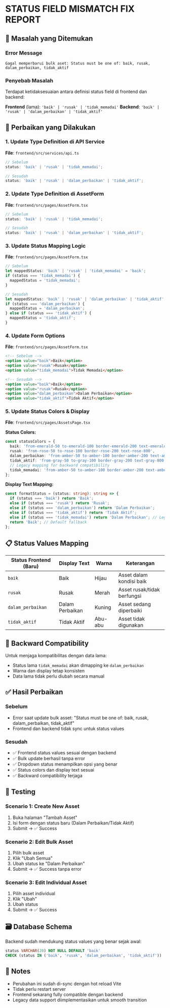 # STATUS FIELD MISMATCH FIX REPORT

## 🚨 Masalah yang Ditemukan

### **Error Message**
```
Gagal memperbarui bulk aset: Status must be one of: baik, rusak, dalam_perbaikan, tidak_aktif
```

### **Penyebab Masalah**
Terdapat ketidaksesuaian antara definisi status field di frontend dan backend:

**Frontend** (lama): `'baik' | 'rusak' | 'tidak_memadai'`
**Backend**: `'baik' | 'rusak' | 'dalam_perbaikan' | 'tidak_aktif'`

## 🔧 Perbaikan yang Dilakukan

### **1. Update Type Definition di API Service**
**File**: `frontend/src/services/api.ts`
```typescript
// Sebelum
status: 'baik' | 'rusak' | 'tidak_memadai';

// Sesudah  
status: 'baik' | 'rusak' | 'dalam_perbaikan' | 'tidak_aktif';
```

### **2. Update Type Definition di AssetForm**
**File**: `frontend/src/pages/AssetForm.tsx`
```typescript
// Sebelum
status: 'baik' | 'rusak' | 'tidak_memadai';

// Sesudah
status: 'baik' | 'rusak' | 'dalam_perbaikan' | 'tidak_aktif';
```

### **3. Update Status Mapping Logic**
**File**: `frontend/src/pages/AssetForm.tsx`
```typescript
// Sebelum
let mappedStatus: 'baik' | 'rusak' | 'tidak_memadai' = 'baik';
if (status === 'tidak_memadai') {
  mappedStatus = 'tidak_memadai';
}

// Sesudah
let mappedStatus: 'baik' | 'rusak' | 'dalam_perbaikan' | 'tidak_aktif' = 'baik';
if (status === 'dalam_perbaikan') {
  mappedStatus = 'dalam_perbaikan';
} else if (status === 'tidak_aktif') {
  mappedStatus = 'tidak_aktif';
}
```

### **4. Update Form Options**
**File**: `frontend/src/pages/AssetForm.tsx`
```html
<!-- Sebelum -->
<option value="baik">Baik</option>
<option value="rusak">Rusak</option>
<option value="tidak_memadai">Tidak Memadai</option>

<!-- Sesudah -->
<option value="baik">Baik</option>
<option value="rusak">Rusak</option>
<option value="dalam_perbaikan">Dalam Perbaikan</option>
<option value="tidak_aktif">Tidak Aktif</option>
```

### **5. Update Status Colors & Display**
**File**: `frontend/src/pages/AssetsPage.tsx`

**Status Colors:**
```typescript
const statusColors = {
  baik: 'from-emerald-50 to-emerald-100 border-emerald-200 text-emerald-800',
  rusak: 'from-rose-50 to-rose-100 border-rose-200 text-rose-800',
  dalam_perbaikan: 'from-amber-50 to-amber-100 border-amber-200 text-amber-800',
  tidak_aktif: 'from-gray-50 to-gray-100 border-gray-200 text-gray-800',
  // Legacy mapping for backward compatibility
  tidak_memadai: 'from-amber-50 to-amber-100 border-amber-200 text-amber-800',
};
```

**Display Text Mapping:**
```typescript
const formatStatus = (status: string): string => {
  if (status === 'baik') return 'Baik';
  else if (status === 'rusak') return 'Rusak';
  else if (status === 'dalam_perbaikan') return 'Dalam Perbaikan';
  else if (status === 'tidak_aktif') return 'Tidak Aktif';
  else if (status === 'tidak_memadai') return 'Dalam Perbaikan'; // Legacy support
  return 'Baik'; // Default fallback
};
```

## 📋 Status Values Mapping

| Status Frontend (Baru) | Display Text | Warna | Keterangan |
|------------------------|--------------|-------|------------|
| `baik` | Baik | Hijau | Asset dalam kondisi baik |
| `rusak` | Rusak | Merah | Asset rusak/tidak berfungsi |
| `dalam_perbaikan` | Dalam Perbaikan | Kuning | Asset sedang diperbaiki |
| `tidak_aktif` | Tidak Aktif | Abu-abu | Asset tidak digunakan |

## 🔄 Backward Compatibility

Untuk menjaga kompatibilitas dengan data lama:
- Status lama `tidak_memadai` akan dimapping ke `dalam_perbaikan`
- Warna dan display tetap konsisten
- Data lama tidak perlu diubah secara manual

## ✅ Hasil Perbaikan

### **Sebelum**
- Error saat update bulk asset: "Status must be one of: baik, rusak, dalam_perbaikan, tidak_aktif"
- Frontend dan backend tidak sync untuk status values

### **Sesudah**
- ✅ Frontend status values sesuai dengan backend
- ✅ Bulk update berhasil tanpa error
- ✅ Dropdown status menampilkan opsi yang benar
- ✅ Status colors dan display text sesuai
- ✅ Backward compatibility terjaga

## 🧪 Testing

### **Scenario 1: Create New Asset**
1. Buka halaman "Tambah Asset"
2. Isi form dengan status baru (Dalam Perbaikan/Tidak Aktif)
3. Submit → ✅ Success

### **Scenario 2: Edit Bulk Asset**
1. Pilih bulk asset
2. Klik "Ubah Semua"  
3. Ubah status ke "Dalam Perbaikan"
4. Submit → ✅ Success tanpa error

### **Scenario 3: Edit Individual Asset**
1. Pilih asset individual
2. Klik "Ubah"
3. Ubah status
4. Submit → ✅ Success

## 🗃️ Database Schema

Backend sudah mendukung status values yang benar sejak awal:
```sql
status VARCHAR(20) NOT NULL DEFAULT 'baik' 
CHECK (status IN ('baik', 'rusak', 'dalam_perbaikan', 'tidak_aktif'))
```

## 📝 Notes

- Perubahan ini sudah di-sync dengan hot reload Vite
- Tidak perlu restart server 
- Frontend sekarang fully compatible dengan backend
- Legacy data support diimplementasikan untuk smooth transition

